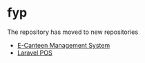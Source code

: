 # fyp
The repository has moved to new repositories
- [E-Canteen Management System](https://github.com/weiliang79/fyp-e-canteen-management-system)
- [Laravel POS](https://github.com/weiliang79/fyp-laravel-pos)
